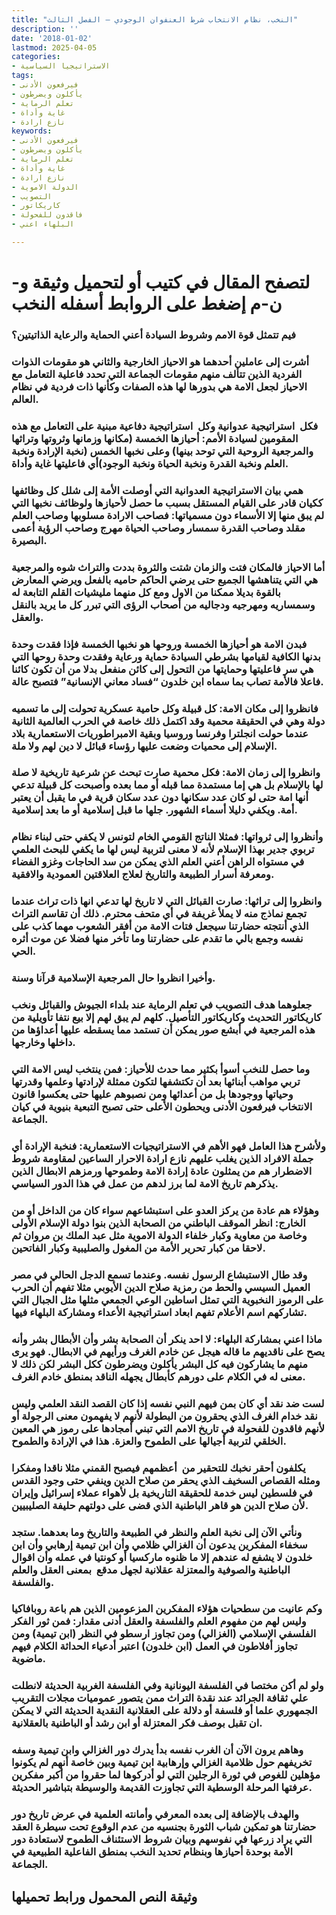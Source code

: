 ```yaml
---
title: "النخب، نظام الانتخاب شرط العنفوان الوجودي – الفصل الثالث"
description: ''
date: '2018-01-02'
lastmod: 2025-04-05
categories:
- الاستراتيجيا السياسية
tags:
- فيرفعون الأدنى
- يأكلون ويضرطون
- تعلم الرماية
- غاية وأداة
- نازع ارادة
keywords:
- فيرفعون الأدنى
- يأكلون ويضرطون
- تعلم الرماية
- غاية وأداة
- نازع ارادة
- الدولة الاموية
- التصويب
- كاريكاتور
- فاقدون للفحولة
- البلهاء اعني

---
```

# **لتصفح المقال في كتيب أو لتحميل وثيقة و-ن-م إضغط على الروابط أسفله** **النخب**

### فيم تتمثل قوة الامم وشروط السيادة أعني الحماية والرعاية الذاتيتين؟

### أشرت إلى عاملين أحدهما هو الاحياز الخارجية والثاني هو مقومات الذوات الفردية الذين تتألف منهم مقومات الجماعة التي تحدد فاعلية التعامل مع الاحياز لجعل الامة هي بدورها لها هذه الصفات وكأنها ذات فردية في نظام العالم.

### فكل  استراتيجية عدوانية وكل  استراتيجية دفاعية مبنية على التعامل مع هذه المقومين لسيادة الأمم: أحيازها الخمسة (مكانها وزمانها وثروتها وتراثها والمرجعية الروحية التي توحد بينها) وعلى نخبها الخمس (نخبة الإرادة ونخبة العلم ونخبة القدرة ونخبة الحياة ونخبة الوجود)أي فاعليتها غاية وأداة.

### همي بيان الاستراتيجية العدوانية التي أوصلت الأمة إلى شلل كل وظائفها ككيان قادر على القيام المستقل بسبب ما حصل لأحيازها ولوظائف نخبها التي لم يبق منها إلا الأسماء دون مسمياتها: فصاحب الارادة مسلوبها وصاحب العلم مقلد وصاحب القدرة سمسار وصاحب الحياة مهرج وصاحب الرؤية أعمى البصيرة.

### أما الاحياز فالمكان فتت والزمان شتت والثروة بددت والتراث شوه والمرجعية هي التي يتناهشها الجميع حتى يرضي الحاكم حاميه بالفعل ويرضي المعارض بالقوة بديلا ممكنا من الاول ومع كل منهما مليشيات القلم التابعة له وسمساريه ومهرجيه ودجاليه من أصحاب الرؤى التي تبرر كل ما يريد بالنقل والعقل.

### فبدن الامة هو أحيازها الخمسة وروحها هو نخبها الخمسة فإذا فقدت وحدة بدنها الكافية لقيامها بشرطي السيادة حماية ورعاية وفقدت وحدة روحها التي هي سر فاعليتها وحمايتها من التحول إلى كائن منفعل بدلا من أن تكون كائنا فاعلا فالأمة تصاب بما سماه ابن خلدون “فساد معاني الإنسانية” فتصبح عالة.

### فانظروا إلى مكان الامة: كل قبيلة وكل حامية عسكرية تحولت إلى ما تسميه دولة وهي في الحقيقة محمية وقد اكتمل ذلك خاصة في الحرب العالمية الثانية عندما حولت انجلترا وفرنسا وروسيا وبقية الامبراطوريات الاستعمارية بلاد الإسلام إلى محميات وضعت عليها رؤساء قبائل لا دين لهم ولا ملة.

### وانظروا إلى زمان الامة: فكل محمية صارت تبحث عن شرعية تاريخية لا صلة لها بالإسلام بل هي إما مستمدة مما قبله أو مما بعده وأصبحت كل قبيلة تدعي أنها امة حتى لو كان عدد سكانها دون عدد سكان قرية في ما يقبل أن يعتبر أمة. ويكفي دليلا أسماء الشهور. جلها ما قبل إسلامية أو ما بعد إسلامية.

### وأنظروا إلى ثرواتها: فمثلا الناتج القومي الخام لتونس لا يكفي حتى لبناء نظام تربوي جدير بهذا الإسلام لأنه لا معنى لتربية ليس لها ما يكفي للبحث العلمي في مستواه الراهن أعني العلم الذي يمكن من سد الحاجات وغزو الفضاء ومعرفة أسرار الطبيعة والتاريخ لعلاج العلاقتين العمودية والافقية.

### وانظروا إلى تراثها: صارت القبائل التي لا تاريخ لها تدعي انها ذات تراث عندما تجمع نماذج منه لا يملأ غريفة في أي متحف محترم. ذلك أن تقاسم التراث الذي أنتجته حضارتنا سيجعل فتات الامة من أفقر الشعوب مهما كذب على نفسه وجمع بالي ما تقدم على حضارتنا وما تأخر منها فضلا عن موت أثره الحي.

### وأخيرا انظروا حال المرجعية الإسلامية قرآنا وسنة.

### جعلوهما هدف التصويب في تعلم الرماية عند بلداء الجيوش والقبائل ونخب كاريكاتور التحديث وكاريكاتور التأصيل. كلهم لم يبق لهم إلا بيع نتفا تأويلية من هذه المرجعية في أبشع صور يمكن أن تستمد مما يسقطه عليها أعداؤها من داخلها وخارجها.

### وما حصل للنخب أسوأ بكثير مما حدث للأحياز: فمن ينتخب ليس الامة التي تربي مواهب أبنائها بعد أن تكتشفها لتكون ممثلة لإرادتها وعلمها وقدرتها وحياتها ووجودها بل من أعدائها ومن نصبوهم عليها حتى يعكسوا قانون الانتخاب فيرفعون الأدنى ويحطون الأعلى حتى تصبح التبعية بنيوية في كيان الجماعة.

### ولأشرح هذا العامل فهو الأهم في الاستراتيجيات الاستعمارية: فنخبة الإرادة أي جملة الافراد الذين يغلب عليهم نازع ارادة الاحرار الساعين لمقاومة شروط الاضطرار هم من يمثلون عادة إرادة الامة وطموحها ورمزهم الابطال الذين يذكرهم تاريخ الامة لما برز لدهم من عمل في هذا الدور السياسي.

### وهؤلاء هم عادة من يركز العدو على استبشاعهم سواء كان من الداخل أو من الخارج: انظر الموقف الباطني من الصحابة الذين بنوا دولة الإسلام الأولى وخاصة من معاوية وكبار خلفاء الدولة الاموية مثل عبد الملك بن مروان ثم لاحقا من كبار تحرير الأمة من المغول والصليبية وكبار الفاتحين.

### وقد طال الاستبشاع الرسول نفسه. وعندما تسمع الدجل الحالي في مصر العميل السيسي والحط من رمزية صلاح الدين الأيوبي مثلا تفهم أن الحرب على الرموز النخبوية التي تمثل اساطين الوعي الجمعي مثلها مثل الجبال التي تشاركهم اسم الأعلام تفهم ابعاد استراتيجية الأعداء ومشاركة البلهاء فيها.

### ماذا اعني بمشاركة البلهاء: لا احد ينكر أن الصحابة بشر وأن الأبطال بشر وأنه يصح على ناقديهم ما قاله هيجل عن خادم الغرف ورأيهم في الابطال. فهو يرى منهم ما يشاركون فيه كل البشر يأكلون ويضرطون ككل البشر لكن ذلك لا معنى له في الكلام على دورهم كأبطال يجهله الناقد بمنطق خادم الغرف.

### لست ضد نقد أي كان بمن فيهم النبي نفسه إذا كان القصد النقد العلمي وليس نقد خدام الغرف الذي يحقرون من البطولة لأنهم لا يفهمون معنى الرجولة أو لأنهم فاقدون للفحولة في تاريخ الامم التي تبني أمجادها على رموز هي المعين الخلقي لتربية أجيالها على الطموح والعزة. هذا في الإرادة والطموح.

### يكلفون أحقر نخبك للتحقير من  أعظمهم فيصبح القمني مثلا ناقدا ومفكرا ومثله القصاص السخيف الذي يحقر من صلاح الدين وينفي حتى وجود القدس في فلسطين ليس خدمة للحقيقة التاريخية بل لأهواء عملاء إسرائيل وإيران لأن صلاح الدين هو قاهر الباطنية الذي قضى على دولتهم حليفة الصليبيين.

### ونأتي الآن إلى نخبة العلم والنظر في الطبيعة والتاريخ وما بعدهما. ستجد سخفاء المفكرين يدعون أن الغزالي ظلامي وأن ابن تيمية إرهابي وأن ابن خلدون لا يشفع له عندهم إلا ما ظنوه ماركسيا أو كونتيا في عمله وأن اقوال الباطنية والصوفية والمعتزلة عقلانية لجهل مدقع  بمعنى العقل والعلم والفلسفة.

### وكم عانيت من سطحيات هؤلاء المفكرين المزعومين الذين هم باعة روبافاكيا وليس لهم من مفهوم العلم والفلسفة والعقل أدنى مقدار: فمن ثور الفكر الفلسفي الإسلامي (الغزالي) ومن تجاوز ارسطو في النظر (ابن تيمية) ومن تجاوز أفلاطون في العمل (ابن خلدون) اعتبر أدعياء الحداثة الكلام فيهم ماضوية.

### ولو لم أكن مختصا في الفلسفة اليونانية وفي الفلسفة الغربية الحديثة لانطلت علي ثقافة الجرائد عند نقدة التراث ممن يتصور عموميات مجلات التقريب الجمهوري علما أو فلسفة أو دلالة على العقلانية النقدية الحديثة التي لا يمكن ان تقبل بوصف فكر المعتزلة أو ابن رشد أو الباطنية بالعقلانية.

### وهاهم يرون الآن أن الغرب نفسه بدأ يدرك دور الغزالي وابن تيمية وسفه تخريفهم حول ظلامية الغزالي وإرهابية ابن تيمية وبين خاصة أنهم لم يكونوا مؤهلين للغوص في ثورة الرجلين التي لو أدركوها لما حقروا من أكبر مفكرين عرفتها المرحلة الوسطية التي تجاوزت القديمة والوسيطة بتباشير الحديثة.

### والهدف بالإضافة إلى بعده المعرفي وأمانته العلمية في عرض تاريخ دور حضارتنا هو تمكين شباب الثورة بجنسيه من عدم الوقوع تحت سيطرة العقد التي يراد زرعها في نفوسهم وبيان شروط الاستئناف الطموح لاستعادة دور الأمة بوحدة أحيازها وبنظام تحديد النخب بمنطق الفاعلية الطبيعية في الجماعة.

## وثيقة النص المحمول ورابط تحميلها

###

